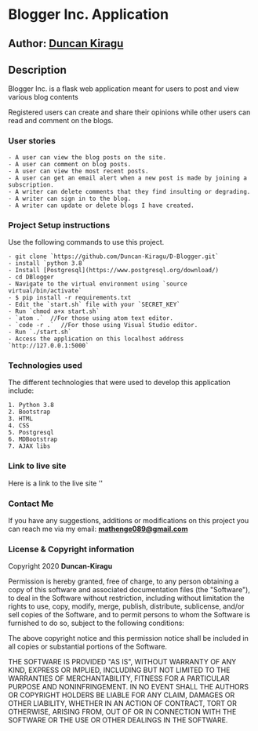 # Blogger Inc. Application

## Author:  [Duncan Kiragu](https://github.com/Duncan-Kiragu)

## Description
Blogger Inc. is a flask web application meant for users to post and view various blog contents

Registered users can create and share their opinions while other users can read and comment on the blogs.

### User stories
```
- A user can view the blog posts on the site.
- A user can comment on blog posts.
- A user can view the most recent posts.
- A user can get an email alert when a new post is made by joining a subscription.
- A writer can delete comments that they find insulting or degrading.
- A writer can sign in to the blog.
- A writer can update or delete blogs I have created.
```
### Project Setup instructions
Use the following commands to use this project.
```
- git clone `https://github.com/Duncan-Kiragu/D-Blogger.git`
- install `python 3.8`
- Install [Postgresql](https://www.postgresql.org/download/)
- cd DBlogger
- Navigate to the virtual environment using `source virtual/bin/activate`
- $ pip install -r requirements.txt
- Edit the `start.sh` file with your `SECRET_KEY`
- Run `chmod a+x start.sh`
- `atom .`  //For those using atom text editor.
- `code -r .`  //For those using Visual Studio editor.
- Run `./start.sh`
- Access the application on this localhost address `http://127.0.0.1:5000`
```
### Technologies used
The different technologies that were used to develop this application include:
```
1. Python 3.8
2. Bootstrap
3. HTML
4. CSS
5. Postgresql
6. MDBootstrap
7. AJAX libs
```

### Link to live site
Here is a link to the live site ''


### Contact Me
If you have any suggestions, additions or modifications on this project you can reach me via my email: **mathenge089@gmail.com**

### License  & Copyright information

Copyright 2020 **Duncan-Kiragu**

Permission is hereby granted, free of charge, to any person obtaining a copy of this software and associated documentation files (the "Software"), to deal in the Software without restriction, including without limitation the rights to use, copy, modify, merge, publish, distribute, sublicense, and/or sell copies of the Software, and to permit persons to whom the Software is furnished to do so, subject to the following conditions:

The above copyright notice and this permission notice shall be included in all copies or substantial portions of the Software.

THE SOFTWARE IS PROVIDED "AS IS", WITHOUT WARRANTY OF ANY KIND, EXPRESS OR IMPLIED, INCLUDING BUT NOT LIMITED TO THE WARRANTIES OF MERCHANTABILITY, FITNESS FOR A PARTICULAR PURPOSE AND NONINFRINGEMENT. IN NO EVENT SHALL THE AUTHORS OR COPYRIGHT HOLDERS BE LIABLE FOR ANY CLAIM, DAMAGES OR OTHER LIABILITY, WHETHER IN AN ACTION OF CONTRACT, TORT OR OTHERWISE, ARISING FROM, OUT OF OR IN CONNECTION WITH THE SOFTWARE OR THE USE OR OTHER DEALINGS IN THE SOFTWARE.

